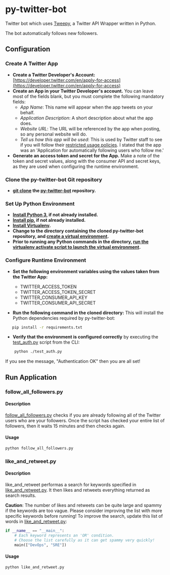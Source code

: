 # py-twitter-bot

Twitter bot which uses [Tweepy](https://github.com/tweepy/Tweepy), a Twitter API Wrapper written in Python.

The bot automatically follows new followers.

## Configuration

### Create A Twitter App

* **Create a Twitter Developer's Account:** [https://developer.twitter.com/en/apply-for-access](https://developer.twitter.com/en/apply-for-access)
* **Create an App in your Twitter Developer's account.** You can leave most of the fields blank, but you must complete the following mandatory fields:
  * _App Name_: This name will appear when the app tweets on your behalf.
  * _Application Description_: A short description about what the app does.
  * _Website URL_: The URL will be referenced by the app when posting, so any personal website will do.
  * _Tell us how this app will be used_: This is used by Twitter staff to see if you will follow their [restricted usage policies](https://developer.twitter.com/en/developer-terms/more-on-restricted-use-cases). I stated that the app was an 'Application for automatically following users who follow me.'
* **Generate an access token and secret for the App.** Make a note of the token and secret values, along with the consumer API and secret keys, as they are used when configuring the runtime environment.

### Clone the py-twitter-bot Git repository

* **[git clone](https://git-scm.com/docs/git-clone) the [py-twitter-bot](https://github.com/james-flynn-ie/py-twitter-bot) repository.**

### Set Up Python Environment

* **[Install Python 3](https://www.python.org/downloads/), if not already installed.**
* **[Install pip](https://pip.pypa.io/en/stable/installing/#installing-with-get-pip-py), if not already installed.**
* **[Install Virtualenv](https://packaging.python.org/guides/installing-using-pip-and-virtual-environments/).**
* **Change to the directory containing the cloned py-twitter-bot repository, and [create a virtual environment](https://packaging.python.org/guides/installing-using-pip-and-virtual-environments/#creating-a-virtual-environment).**
* **Prior to running any Python commands in the directory, [run the virtualenv activate script to launch the virtual environment](https://packaging.python.org/guides/installing-using-pip-and-virtual-environments/#activating-a-virtual-environment).**

### Configure Runtime Environment

* **Set the following environment variables using the values taken from the Twitter App:**
  * TWITTER_ACCESS_TOKEN
  * TWITTER_ACCESS_TOKEN_SECRET
  * TWITTER_CONSUMER_API_KEY
  * TWITTER_CONSUMER_API_SECRET

* **Run the following command in the cloned directory:** This will install the Python dependencies required by py-twitter-bot:

```bash
   pip install -r requirements.txt
```

* **Verify that the environment is configured correctly** by executing the [test_auth.py](https://github.com/james-flynn-ie/py-twitter-bot/blob/master/test_auth.py) script from the CLI:

```bash
    python ./test_auth.py
```

If you see the message, "Authentication OK" then you are all set!

## Run Application

### follow_all_followers.py

#### Description

[follow_all_followers.py](https://github.com/james-flynn-ie/py-twitter-bot/blob/master/follow_all_followers.py) checks if you are already following all of the Twitter users who are your followers. Once the script has checked your entire list of followers, then it waits 15 minutes and then checks again.

#### Usage

```bash
python follow_all_followers.py
```

### like_and_retweet.py

#### Description

like_and_retweet performas a search for keywords specified in [like_and_retweet.py](https://github.com/james-flynn-ie/py-twitter-bot/blob/master/like_and_retweet.py). It then likes and retweets everything returned as search results.

**Caution**: The number of likes and retweets can be quite large and spammy if the keywords are too vague. Please consider improving the list with more specific keywords before running! To improve the search, update this list of words in [like_and_retweet.py](https://github.com/james-flynn-ie/py-twitter-bot/blob/master/like_and_retweet.py#L51):

```python
if __name__ == "__main__":
    # Each keyword represents an 'OR' condition.
    # Choose the list carefully as it can get spammy very quickly!
    main(["DevOps", "SRE"])
```

#### Usage

```bash
python like_and_retweet.py
```
